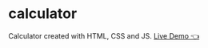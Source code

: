 # calculator

Calculator created with HTML, CSS and JS.
[Live Demo 👈](https://kienminh-coding.github.io/calculator/)
